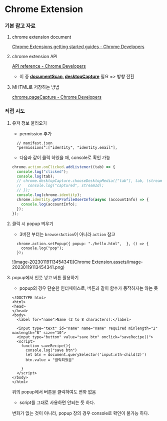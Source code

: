 # Chrome Extension

### 기본 참고 자료

1. chrome extension document

   [Chrome Extensions getting started guides - Chrome Developers](https://developer.chrome.com/docs/extensions/mv3/getstarted/)

2. chrome extension API

   [API reference - Chrome Developers](https://developer.chrome.com/docs/extensions/reference/)

   - 이 중 **[documentScan](https://developer.chrome.com/docs/extensions/reference/documentScan), [desktopCapture](https://developer.chrome.com/docs/extensions/reference/desktopCapture)** 필요 => 방향 전환

3. MHTML로 저장하는 방법

   [chrome.pageCapture - Chrome Developers](https://developer.chrome.com/docs/extensions/reference/pageCapture/)



### 직접 시도

1. 유저 정보 불러오기

   - permission 추가

   ```
     // manifest.json
     "permissions":["identity", "identity.email"],
   ```

   - 다음과 같이 클릭 하였을 때, console로 확인 가능

   ```js
   chrome.action.onClicked.addListener((tab) => {
     console.log("clicked");
     console.log(tab);
     // chrome.desktopCapture.chooseDesktopMedia(["tab"], tab, (streamId) => {
     //   console.log("captured", streamId);
     // });
     console.log(chrome.identity);
     chrome.identity.getProfileUserInfo(async (accountInfo) => {
       console.log(accountInfo);
     });
   });
   ```

2. 클릭 시 popup 띄우기

   - 3버전 부터는 `browserAction`이 아니라 `action` 참고

   ```
     chrome.action.setPopup({ popup: "./hello.html",  }, () => {
       console.log("pop");
     });
   ```

   ![image-20230119113454341](Chrome Extension.assets/image-20230119113454341.png)

3. popup에서 인풋 넣고 버튼 활용하기

   - popup의 경우 단순한 인터페이스로, 버튼과 같이 함수가 동작하지는 않는 듯

   ```
   <!DOCTYPE html>
   <html>
   <head>
   </head>
   <body>
     <label for="name">Name (2 to 8 characters):</label>
   
     <input type="text" id="name" name="name" required minlength="2" maxlength="8" size="10">
     <input type="button" value="save btn" onclick="saveRecipe()">
     <script>
       function saveRecipe(){
         console.log("save btn")
         let btn = document.querySelector('input:nth-child(2)')
         btn.value = "클릭되었음"
         
       }
     </script>
   </body>
   </html>
   ```

   위의 popup에서 버튼을 클릭하여도 변화 없음

   - script를 그대로 사용하면 안되는 듯 하다.

   변화가 없는 것이 아니라, popup 창의 경우 console로 확인이 불가능 하다.